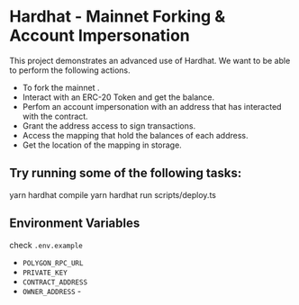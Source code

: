# Hardhat - Mainnet Forking & Account Impersonation

This project demonstrates an advanced use of Hardhat. 
We want to be able to perform the following actions.

- To fork the mainnet .
- Interact with an ERC-20 Token and get the balance.
- Perfom an account impersonation with an address that has interacted with the contract. 
- Grant the address access to sign transactions.
- Access the mapping that hold the balances of each address.
- Get the location of the mapping in storage.

## Try running some of the following tasks:
yarn hardhat compile
yarn hardhat run scripts/deploy.ts

## Environment Variables 
check `.env.example`
- `POLYGON_RPC_URL`
- `PRIVATE_KEY`
- `CONTRACT_ADDRESS`
-  `OWNER_ADDRESS` - 